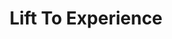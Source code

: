 ---
title: "Lift To Experience"
summary: "Shoegaze/alternative rock band from Denton, Texas."
image: "lift-to-experience.jpg"
---